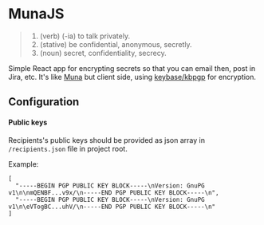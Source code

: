 # MunaJS

> 1. (verb) (-ia) to talk privately.
> 2. (stative) be confidential, anonymous, secretly.
> 3. (noun) secret, confidentiality, secrecy.

Simple React app for encrypting secrets so that you can email then, post in Jira, etc.
It's like [Muna](https://github.com/krasio/muna) but client side, using [keybase/kbpgp](https://github.com/keybase/kbpgp) for encryption.

## Configuration

#### Public keys

Recipients's public keys should be provided as json array in `/recipients.json` file in project root.

Example:

```
[
  "-----BEGIN PGP PUBLIC KEY BLOCK-----\nVersion: GnuPG v1\n\nmQENBF...v9x/\n-----END PGP PUBLIC KEY BLOCK-----\n",
  "-----BEGIN PGP PUBLIC KEY BLOCK-----\nVersion: GnuPG v1\n\eVTogBC...uhV/\n-----END PGP PUBLIC KEY BLOCK-----\n"
]
```
